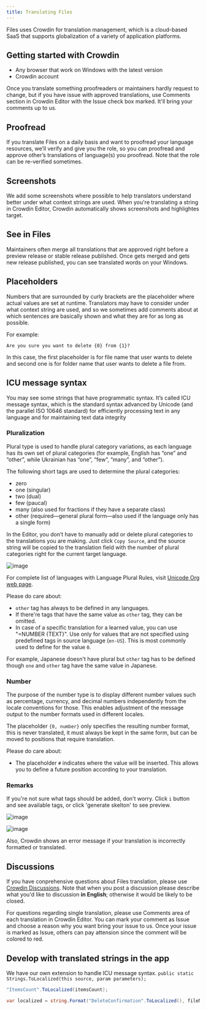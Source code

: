 ```yaml
---
title: Translating Files
---
```


Files uses Crowdin for translation management, which is a cloud-based SaaS that supports globalization of a variety of application platforms.

## Getting started with Crowdin

- Any browser that work on Windows with the latest version
- Crowdin account

Once you translate something proofreaders or maintainers hardly request to change, but if you have issue with approved translations, use Comments section in Crowdin Editor with the Issue check box marked. It'll bring your comments up to us.

## Proofread

If you translate Files on a daily basis and want to proofread your language resources, we’ll verify and give you the role, so you can proofread and approve other’s translations of language(s) you proofread. Note that the role can be re-verified sometimes.

## Screenshots

We add some screenshots where possible to help translators understand better under what context strings are used.
When you're translating a string in Crowdin Editor, Crowdin automatically shows screenshots and highlightes target.

## See in Files

Maintainers often merge all translations that are approved right before a preview release or stable release published. Once gets merged and gets new release published, you can see translated words on your Windows.

## Placeholders

Numbers that are surrounded by curly brackets are the placeholder where actual values are set at runtime. Translators may have to consider under what context string are used, and so we sometimes add comments about at which sentences are basically shown and what they are for as long as possible.

For example:

```
Are you sure you want to delete {0} from {1}?
```

In this case, the first placeholder is for file name that user wants to delete and second one is for folder name that user wants to delete a file from.

## ICU message syntax

You may see some strings that have programmatic syntax.
It’s called ICU message syntax, which is the standard syntax advanced by Unicode (and the parallel ISO 10646 standard) for efficiently processing text in any language and for maintaining text data integrity

### Pluralization

Plural type is used to handle plural category variations, as each language has its own set of plural categories (for example, English has “one” and “other”, while Ukrainian has “one”, “few”, “many”, and “other”).

The following short tags are used to determine the plural categories:

- zero
- one (singular)
- two (dual)
- few (paucal)
- many (also used for fractions if they have a separate class)
- other (required—general plural form—also used if the language only has a single form)

In the Editor, you don’t have to manually add or delete plural categories to the translations you are making. Just click `Copy Source`, and the source string will be copied to the translation field with the number of plural categories right for the current target language.

![image](https://github.com/0x5bfa/Website/assets/62196528/830ef3f0-945b-4dae-8381-00805c7bd590)

For complete list of languages with Language Plural Rules, visit [Unicode Org web page](https://www.unicode.org/cldr/charts/45/supplemental/language_plural_rules.html).

Please do care about:

- `other` tag has always to be defined in any languages.
- If there're tags that have the same value as `other` tag, they can be omitted.
- In case of a specific translation for a learned value, you can use "=NUMBER {TEXT}". Use only for values that are not specified using predefined tags in source language (`en-US`). This is most commonly used to define for the value `0`.

For example, Japanese doesn't have plural but `other` tag has to be defined though `one` and `other` tag have the same value in Japanese.

### Number

The purpose of the number type is to display different number values such as percentage, currency, and decimal numbers independently from the locale conventions for those. This enables adjustment of the message output to the number formats used in different locales.

The placeholder `{0, number}` only specifies the resulting number format, this is never translated, it must always be kept in the same form, but can be moved to positions that require translation.

Please do care about:

- The placeholder `#` indicates where the value will be inserted. This allows you to define a future position according to your translation.

### Remarks

If you're not sure what tags should be added, don't worry. Click `i` button and see available tags, or click 'generate skelton' to see preview.

![image](https://github.com/0x5bfa/Website/assets/62196528/a66edfbc-1bc1-42d0-8843-76af330fc861)

![image](https://private-user-images.githubusercontent.com/84145589/336040857-ee954a9b-ef7b-4cf5-8e5e-a6394ebabb1c.png)

Also, Crowdin shows an error message if your translation is incorrectly formatted or translated.

## Discussions

If you have conprehensive questions about Files translation, please use [Crowdin Discussions](https://crowdin.com/project/files-app/discussions). Note that when you post a discussion please describe what you'd like to discussion **in English**; otherwise it would be likely to be closed.

For questions regarding single translation, please use Comments area of each translation in Crowdin Editor. You can mark your comment as Issue and choose a reason why you want bring your issue to us. Once your issue is marked as Issue, others can pay attension since the comment will be colored to red.

## Develop with translated strings in the app

We have our own extension to handle ICU message syntax.
`public static Strings.ToLocalized(this source, param parameters);`
```cs
"ItemsCount".ToLocalized(itemsCount);
```
```cs
var localized = string.Format("DeleteConfirmation".ToLocalized(), fileName, parentFolderName);
```
